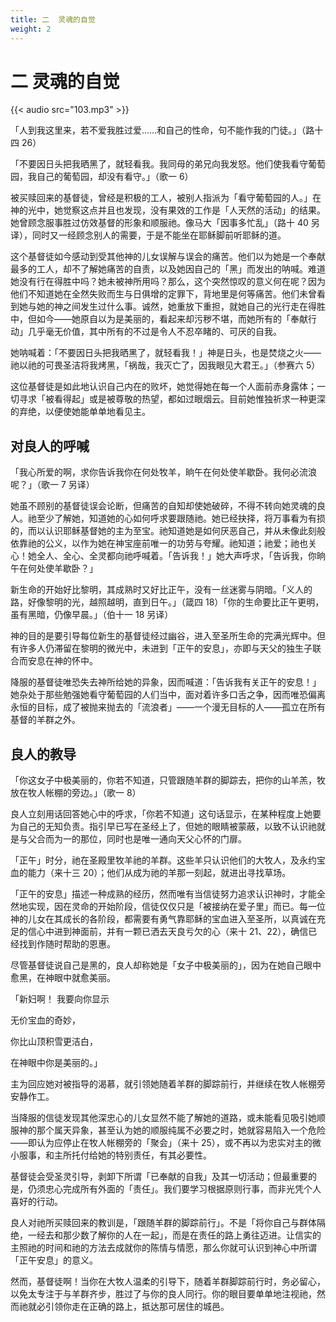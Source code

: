 ```yaml
---
title: 二  灵魂的自觉
weight: 2
---
```


# 二 灵魂的自觉

{{< audio src="103.mp3" >}}

「人到我这里来，若不爱我胜过爱……和自己的性命，句不能作我的门徒。」（路十四 26）

「不要因日头把我晒黑了，就轻看我。我同母的弟兄向我发怒。他们使我看守葡萄园，我自己的葡萄园，却没有看守。」（歌一 6）

被买赎回来的基督徒，曾经是积极的工人，被别人指派为「看守葡萄园的人。」在神的光中，她觉察这点并且也发现，没有果效的工作是「人天然的活动」的结果。她曾顾念服事胜过仿效基督的形象和顺服祂。像马大「因事多忙乱」（路十 40 另译），同时又一经顾念别人的需要，于是不能坐在耶稣脚前听耶稣的道。

这个基督徒如今感动到受其他神的儿女误解与误会的痛苦。他们以为她是一个奉献最多的工人，却不了解她痛苦的自责，以及她因自己的「黑」而发出的呐喊。难道她没有行在得胜中吗？她未被神所用吗？那么，这个突然惊叹的意义何在呢？因为他们不知道她在全然失败而生与日俱增的定罪下，背地里是何等痛苦。他们未曾看到她与她的神之间发生过什么事。诚然，她重放下重担，就她自己的光行走在得胜中，但如今——她原自以为是美丽的，看起来却污秽不堪，而她所有的「奉献行动」几乎毫无价值，其中所有的不过是令人不忍卒睹的、可厌的自我。

她呐喊着：「不要因日头把我晒黑了，就轻看我！」神是日头，也是焚烧之火——祂以祂的可畏圣洁将我烤黑，「祸哉，我灭亡了，因我眼见大君王。」（参赛六 5）

这位基督徒是如此地认识自己内在的败坏，她觉得她在每一个人面前赤身露体；一切寻求「被看得起」或是被尊敬的热望，都如过眼烟云。目前她惟独祈求一种更深的弃绝，以便使她能单单地看见主。

## 对良人的呼喊

「我心所爱的啊，求你告诉我你在何处牧羊，晌午在何处使羊歇卧。我何必流浪呢？」（歌一 7 另译）

她虽不顾别的基督徒误会论断，但痛苦的自知却使她破碎，不得不转向她灵魂的良人。祂至少了解她，知道她的心如何呼求要跟随祂。她已经抉择，将万事看为有损的，而以认识耶稣基督她的主为至宝。祂知道她是如何厌恶自己，并从未像此刻般依靠祂的公义，以作为她在神宝座前唯一的功劳与夸耀。祂知道；祂爱；祂也关心！她全人、全心、全灵都向祂呼喊着。「告诉我！」她大声呼求，「告诉我，你晌午在何处使羊歇卧？」

新生命的开始好比黎明，其成熟时又好比正午，没有一丝迷雾与阴暗。「义人的路，好像黎明的光，越照越明，直到日午。」（箴四 18）「你的生命要比正午更明，虽有黑暗，仍像早晨。」（伯十一 18 另译）

神的目的是要引导每位新生的基督徒经过幽谷，进入至圣所生命的完满光辉中。但有许多人仍滞留在黎明的微光中，未进到「正午的安息」，亦即与天父的独生子联合而安息在神的怀中。

降服的基督徒唯恐失去神所给她的异象，因而喊道：「告诉我有关正午的安息！」她杂处于那些勉强她看守葡萄园的人们当中，面对着许多口舌之争，因而唯恐偏离永恒的目标，成了被抛来抛去的「流浪者」——一个漫无目标的人——孤立在所有基督的羊群之外。

## 良人的教导

「你这女子中极美丽的，你若不知道，只管跟随羊群的脚踪去，把你的山羊羔，牧放在牧人帐棚的旁边。」（歌一 8）

良人立刻用话回答她心中的呼求，「你若不知道」这句话显示，在某种程度上她要为自己的无知负责。指引早已写在圣经上了，但她的眼睛被蒙蔽，以致不认识祂就是与父合而为一的那位，同时也是唯一通向天父心怀的门扉。

「正午」时分，祂在圣殿里牧羊祂的羊群。这些羊只认识他们的大牧人，及永约宝血的能力（来十三 20）；他们从成为祂的羊那一刻起，就进出寻找草场。

「正午的安息」描述一种成熟的经历，然而唯有当信徒努力追求认识神时，才能全然地实现，因在灵命的开始阶段，信徒仅仅只是「被接纳在爱子里」而已。每一位神的儿女在其成长的各阶段，都需要有勇气靠耶稣的宝血进入至圣所，以真诚在充足的信心中进到神面前，并有一颗已洒去天良亏欠的心（来十 21、22），确信已经找到作随时帮助的恩惠。

尽管基督徒说自己是黑的，良人却称她是「女子中极美丽的」，因为在她自己眼中愈黑，在神眼中就愈美丽。

「新妇啊！ 我要向你显示

无价宝血的奇妙，

你比山顶积雪更洁白，

在神眼中你是美丽的。」

主为回应她对被指导的渴慕，就引领她随着羊群的脚踪前行，并继续在牧人帐棚旁安静作工。

当降服的信徒发现其他深忠心的儿女显然不能了解她的道路，或未能看见吸引她顺服神的那个属天异象，甚至认为她的顺服纯属不必要之时，她就容易陷入一个危险——即认为应停止在牧人帐棚旁的「聚会」（来十 25），或不再以为忠实对主的微小服事，和主所托付给她的特别责任，有其必要性。

基督徒会受圣灵引导，剥卸下所谓「已奉献的自我」及其一切活动；但最重要的是，仍须忠心完成所有外面的「责任」。我们要学习根据原则行事，而非光凭个人喜好的行动。

良人对祂所买赎回来的教训是，「跟随羊群的脚踪前行」。不是「将你自己与群体隔绝，一经去和那少数了解你的人在一起」，而是在责任的路上勇往迈进。让信实的主照祂的时间和祂的方法去成就你的陈情与情愿，那么你就可认识到神心中所谓「正午安息」的意义。

然而，基督徒啊！当你在大牧人温柔的引导下，随着羊群脚踪前行时，务必留心，以免太专注于与羊群齐步，胜过了与你的良人同行。你的眼目要单单地注视祂，然而祂就必引领你走在正确的路上，抵达那可居住的城邑。
